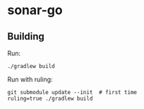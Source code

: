 # sonar-go

## Building

Run:

    ./gradlew build

Run with ruling:

    git submodule update --init  # first time
    ruling=true ./gradlew build

